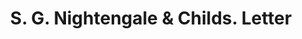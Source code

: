 ---
doi: 10.7916/D8S76T9T
date_other: '1891'
date_other_textual: '1891'
form: correspondence
genre:
- Letters (correspondence)
name:
- S. G. Nightengale & Childs
object_in_context_url: https://biggert.cul.columbia.edu/items/view/ave_biggert_00449
subject_hierarchical_geographic:
- Boston, Massachusetts, United States
subject_name:
- S. G. Nightengale & Childs
title: S. G. Nightengale & Childs. Letter
sort_title: S. G. Nightengale & Childs. Letter
call_number: ave_biggert_00449
coordinates:
- 42.35805555555556,-71.06361111111111
pid: ave_biggert_00449
identifiers: ave_biggert_00449
permalink: /biggert/ave_biggert_00449/
layout: iiif-image-page
---